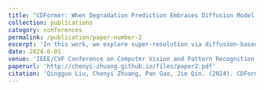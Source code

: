 ```yaml
---
title: "CDFormer: When Degradation Prediction Embraces Diffusion Model for Blind Image Super-Resolution"
collection: publications
category: conferences
permalink: /publication/paper-number-2
excerpt: 'In this work, we explore super-resolution via diffusion-based estimator.'
date: 2024-6-01
venue: 'IEEE/CVF Conference on Computer Vision and Pattern Recognition (CVPR)'
paperurl: 'http://chenyi-zhuang.github.io/files/paper2.pdf'
citation: 'Qingguo Liu, Chenyi Zhuang, Pan Gao, Jie Qin. (2024). CDFormer: When Degradation Prediction Embraces Diffusion Model for Blind Image Super-Resolution. In Proceedings of the IEEE/CVF Conference on Computer Vision and Pattern Recognition (pp. 7455-7464).'
---
```


